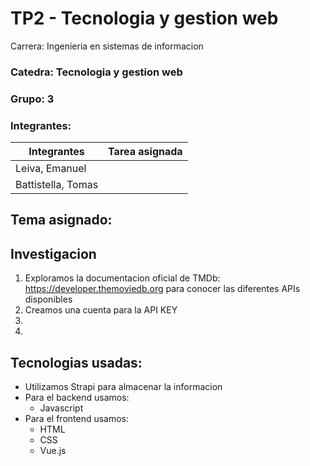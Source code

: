 # TP2 - Tecnologia y gestion web 

 Carrera: Ingenieria en sistemas de informacion
### Catedra: Tecnologia y gestion web
### Grupo: 3
### Integrantes:

| Integrantes | Tarea asignada |
|---|---|
| Leiva, Emanuel | |
|  Battistella, Tomas | |

## Tema asignado: 

## Investigacion 

1. Exploramos la documentacion oficial de TMDb: https://developer.themoviedb.org para conocer las diferentes APIs disponibles
2. Creamos una cuenta para la API KEY
3. 
4. 

## Tecnologias usadas: 

- Utilizamos Strapi para almacenar la informacion 
- Para el backend usamos:
    - Javascript
- Para el frontend usamos: 
    - HTML
    - CSS
    - Vue.js